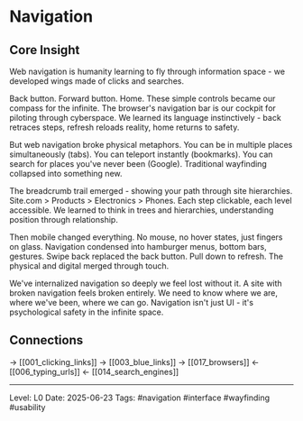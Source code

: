 # Navigation

## Core Insight
Web navigation is humanity learning to fly through information space - we developed wings made of clicks and searches.

Back button. Forward button. Home. These simple controls became our compass for the infinite. The browser's navigation bar is our cockpit for piloting through cyberspace. We learned its language instinctively - back retraces steps, refresh reloads reality, home returns to safety.

But web navigation broke physical metaphors. You can be in multiple places simultaneously (tabs). You can teleport instantly (bookmarks). You can search for places you've never been (Google). Traditional wayfinding collapsed into something new.

The breadcrumb trail emerged - showing your path through site hierarchies. Site.com > Products > Electronics > Phones. Each step clickable, each level accessible. We learned to think in trees and hierarchies, understanding position through relationship.

Then mobile changed everything. No mouse, no hover states, just fingers on glass. Navigation condensed into hamburger menus, bottom bars, gestures. Swipe back replaced the back button. Pull down to refresh. The physical and digital merged through touch.

We've internalized navigation so deeply we feel lost without it. A site with broken navigation feels broken entirely. We need to know where we are, where we've been, where we can go. Navigation isn't just UI - it's psychological safety in the infinite space.

## Connections
→ [[001_clicking_links]]
→ [[003_blue_links]]
→ [[017_browsers]]
← [[006_typing_urls]]
← [[014_search_engines]]

---
Level: L0
Date: 2025-06-23
Tags: #navigation #interface #wayfinding #usability